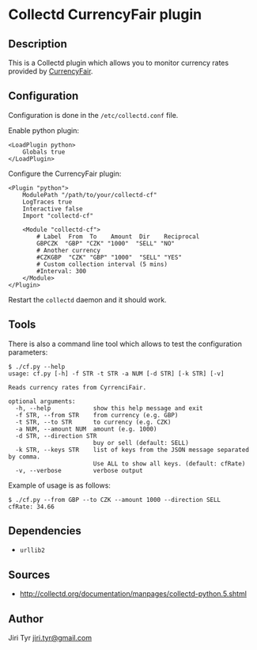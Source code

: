 Collectd CurrencyFair plugin
=============================

Description
-----------

This is a Collectd plugin which allows you to monitor currency rates provided
by [CurrencyFair](http://www.currencyfair.com).


Configuration
-------------

Configuration is done in the `/etc/collectd.conf` file.

Enable python plugin:

```
<LoadPlugin python>
    Globals true
</LoadPlugin>
```

Configure the CurrencyFair plugin:

```
<Plugin "python">
    ModulePath "/path/to/your/collectd-cf"
    LogTraces true
    Interactive false
    Import "collectd-cf"

    <Module "collectd-cf">
        # Label  From  To    Amount  Dir    Reciprocal
        GBPCZK  "GBP" "CZK" "1000"  "SELL" "NO"
        # Another currency
        #CZKGBP  "CZK" "GBP" "1000"  "SELL" "YES"
        # Custom collection interval (5 mins)
        #Interval: 300
    </Module>
</Plugin>
```

Restart the `collectd` daemon and it should work.


Tools
-----

There is also a command line tool which allows to test the configuration parameters:

```
$ ./cf.py --help
usage: cf.py [-h] -f STR -t STR -a NUM [-d STR] [-k STR] [-v]

Reads currency rates from CyrrenciFair.

optional arguments:
  -h, --help            show this help message and exit
  -f STR, --from STR    from currency (e.g. GBP)
  -t STR, --to STR      to currency (e.g. CZK)
  -a NUM, --amount NUM  amount (e.g. 1000)
  -d STR, --direction STR
                        buy or sell (default: SELL)
  -k STR, --keys STR    list of keys from the JSON message separated by comma.
                        Use ALL to show all keys. (default: cfRate)
  -v, --verbose         verbose output
```

Example of usage is as follows:

```
$ ./cf.py --from GBP --to CZK --amount 1000 --direction SELL
cfRate: 34.66
```


Dependencies
------------

- `urllib2`


Sources
-------

- http://collectd.org/documentation/manpages/collectd-python.5.shtml


Author
------

Jiri Tyr <jiri.tyr@gmail.com>
